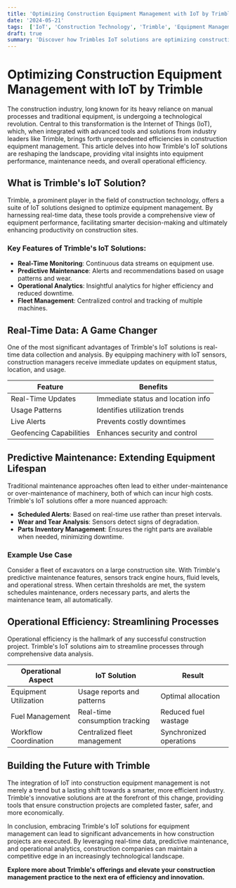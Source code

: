 ```yaml
---
title: 'Optimizing Construction Equipment Management with IoT by Trimble'
date: '2024-05-21'
tags:  ['IoT', 'Construction Technology', 'Trimble', 'Equipment Management', 'Real-Time Data', 'Maintenance', 'Operational Efficiency']
draft: true
summary: 'Discover how Trimbles IoT solutions are optimizing construction equipment management, providing real-time data on equipment performance, maintenance needs, and operational efficiency.'
---
```


# Optimizing Construction Equipment Management with IoT by Trimble

The construction industry, long known for its heavy reliance on manual processes and traditional equipment, is undergoing a technological revolution. Central to this transformation is the Internet of Things (IoT), which, when integrated with advanced tools and solutions from industry leaders like Trimble, brings forth unprecedented efficiencies in construction equipment management. This article delves into how Trimble's IoT solutions are reshaping the landscape, providing vital insights into equipment performance, maintenance needs, and overall operational efficiency.

## What is Trimble's IoT Solution?

Trimble, a prominent player in the field of construction technology, offers a suite of IoT solutions designed to optimize equipment management. By harnessing real-time data, these tools provide a comprehensive view of equipment performance, facilitating smarter decision-making and ultimately enhancing productivity on construction sites.

### Key Features of Trimble's IoT Solutions:

- **Real-Time Monitoring**: Continuous data streams on equipment use.
- **Predictive Maintenance**: Alerts and recommendations based on usage patterns and wear.
- **Operational Analytics**: Insightful analytics for higher efficiency and reduced downtime.
- **Fleet Management**: Centralized control and tracking of multiple machines.

## Real-Time Data: A Game Changer

One of the most significant advantages of Trimble's IoT solutions is real-time data collection and analysis. By equipping machinery with IoT sensors, construction managers receive immediate updates on equipment status, location, and usage.

| Feature                 | Benefits                         |
|-------------------------|----------------------------------|
| Real-Time Updates       | Immediate status and location info|
| Usage Patterns          | Identifies utilization trends    |
| Live Alerts             | Prevents costly downtimes        |
| Geofencing Capabilities | Enhances security and control    |

## Predictive Maintenance: Extending Equipment Lifespan

Traditional maintenance approaches often lead to either under-maintenance or over-maintenance of machinery, both of which can incur high costs. Trimble's IoT solutions offer a more nuanced approach:

- **Scheduled Alerts**: Based on real-time use rather than preset intervals.
- **Wear and Tear Analysis**: Sensors detect signs of degradation.
- **Parts Inventory Management**: Ensures the right parts are available when needed, minimizing downtime.

### Example Use Case

Consider a fleet of excavators on a large construction site. With Trimble's predictive maintenance features, sensors track engine hours, fluid levels, and operational stress. When certain thresholds are met, the system schedules maintenance, orders necessary parts, and alerts the maintenance team, all automatically.

## Operational Efficiency: Streamlining Processes

Operational efficiency is the hallmark of any successful construction project. Trimble's IoT solutions aim to streamline processes through comprehensive data analysis.

| Operational Aspect      | IoT Solution                      | Result                            |
|-------------------------|-----------------------------------|----------------------------------|
| Equipment Utilization   | Usage reports and patterns        | Optimal allocation               |
| Fuel Management         | Real-time consumption tracking    | Reduced fuel wastage             |
| Workflow Coordination   | Centralized fleet management      | Synchronized operations          |

## Building the Future with Trimble

The integration of IoT into construction equipment management is not merely a trend but a lasting shift towards a smarter, more efficient industry. Trimble's innovative solutions are at the forefront of this change, providing tools that ensure construction projects are completed faster, safer, and more economically.

In conclusion, embracing Trimble's IoT solutions for equipment management can lead to significant advancements in how construction projects are executed. By leveraging real-time data, predictive maintenance, and operational analytics, construction companies can maintain a competitive edge in an increasingly technological landscape.

**Explore more about Trimble's offerings and elevate your construction management practice to the next era of efficiency and innovation.**

```
